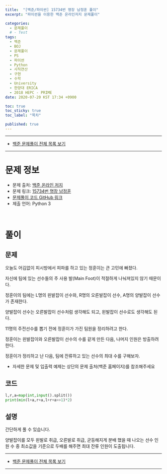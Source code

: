 ```yaml
---
title:  "[백준/파이썬] 15734번 명장 남정훈 풀이"
excerpt: "파이썬을 이용한 백준 온라인저지 문제풀이"

categories:
  - 문제풀이
  # - Test
tags:
  - 백준
  - BOJ
  - 문제풀이
  - PS
  - 파이썬
  - Python
  - 사칙연산
  - 구현
  - 수학
  - University
  - 한양대 ERICA
  - 2018 HEPC - PRIME
date: 2020-07-20 KST 17:34 +0900

toc: true
toc_sticky: true
toc_label: "목차"

published: true
---
```


- - -

 - [백준 문제풀이 전체 목록 보기](/boj)

- - -

# 문제 정보
 - 문제 출처: [백준 온라인 저지](http://boj.kr/)
 - 문제 링크: [15734번 명장 남정훈](https://www.acmicpc.net/problem/15734)
 - [문제풀이 코드 GitHub 링크](https://github.com/NeoMindStd/CodingLife)
 - 제출 언어: Python 3
 
 <br>

# 풀이

## 문제

오늘도 어김없이 피시방에서 피파를 하고 있는 정훈이는 큰 고민에 빠졌다. 

자신에 팀에 있는 선수들의 주 사용 발(Main Foot)이 적절하게 나눠져있지 않기 때문이다. 

정훈이의 팀에는 L명의 왼발잡이 선수와, R명의 오른발잡이 선수, A명의 양발잡이 선수가 존재한다. 

양발잡이 선수는 오른발잡이 선수처럼 생각해도 되고, 왼발잡이 선수로도 생각해도 된다. 

11명의 주전선수를 뽑기 전에 정훈이가 가진 팀원을 정리하려고 한다. 

정훈이는 왼발잡이와 오른발잡이 선수의 수를 같게 만든 다음, 나머지 인원은 방출하려 한다. 

정훈이가 정리하고 난 다음, 팀에 잔류하고 있는 선수의 최대 수를 구해보자.

* 자세한 문제 및 입출력 예제는 상단의 문제 출처(백준 홈페이지)를 참조해주세요

## 코드

```python
l,r,a=map(int,input().split())
print(min(l+a,r+a,l+r+a>>1)*2)
```

## 설명

간단하게 풀 수 있습니다.

양발잡이를 모두 왼발로 취급, 오른발로 취급, 균등해지게 분배 했을 때 나오는 선수 인원 수 중 최소값을 기준으로 두배를 해주면 최대 잔류 인원이 도출됩니다.

- - -

 - [백준 문제풀이 전체 목록 보기](/boj)

- - -